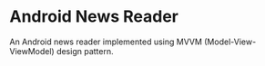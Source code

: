 # Android News Reader

An Android news reader implemented using MVVM (Model-View-ViewModel) design pattern.

